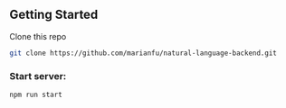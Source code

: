 ## Getting Started
Clone this repo
```sh
git clone https://github.com/marianfu/natural-language-backend.git
```
### Start server:

```sh
npm run start
```